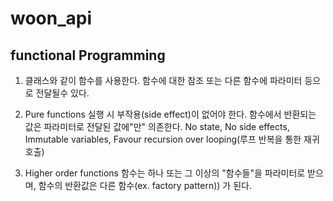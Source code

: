 # woon_api

## functional Programming ##

1. 클래스와 같이 함수를 사용한다.
  함수에 대한 참조 또는 다른 함수에 파라미터 등으로 전달될수 있다.
  
2. Pure functions
  실행 시 부작용(side effect)이 없어야 한다.
  함수에서 반환되는 값은 파라미터로 전달된 값에"만" 의존한다. 
    No state, No side effects, Immutable variables, Favour recursion over looping(루프 반복을 통한 재귀 호출)
    
3. Higher order functions
  함수는 하나 또는 그 이상의 "함수들"을 파라미터로 받으며,
  함수의 반환값은 다른 함수(ex. factory pattern)) 가 된다.
  
 